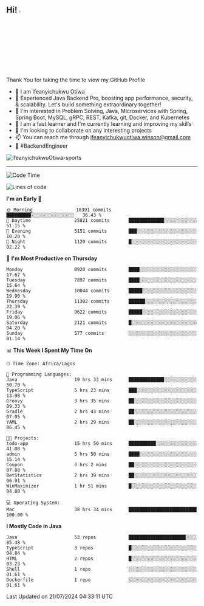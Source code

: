 <!-- BLOG-POST-LIST:START --><!-- BLOG-POST-LIST:END -->

## Hi! <img src="https://media.giphy.com/media/hvRJCLFzcasrR4ia7z/giphy.gif" width="4%"> 

Thank You for taking the time to view my GitHub Profile

- 👋 I am Ifeanyichukwu Otiwa
- 🚀 Experienced Java Backend Pro, boosting app performance, security, & scalability. Let's build something extraordinary together!
- 👀 I'm interested in Problem Solving, Java, Microservices with Spring, Spring Boot, MySQL, gRPC, REST, Kafka, git, Docker, and Kubernetes
- 🌱 I am a fast learner and I'm currently learning and improving my skills
- 💞️ I'm looking to collaborate on any interesting projects
- 📫 You can reach me through ifeanyichukwuotiwa.winson@gmail.com
- 🚀 #BackendEngineer

<p align="left" marginTop="10px"> <img src="https://komarev.com/ghpvc/?username=ifeanyichukwuOtiwa-sports&label=Profile%20views&color=0e75b6&style=for-the-badge" alt="ifeanyichukwuOtiwa-sports" /> </p>

***

<!--START_SECTION:waka-->
![Code Time](http://img.shields.io/badge/Code%20Time-2%2C661%20hrs%2050%20mins-blue)

![Lines of code](https://img.shields.io/badge/From%20Hello%20World%20I%27ve%20Written-12.4%20million%20lines%20of%20code-blue)

**I'm an Early 🐤** 

```text
🌞 Morning                18391 commits       █████████░░░░░░░░░░░░░░░░   36.43 % 
🌆 Daytime                25821 commits       █████████████░░░░░░░░░░░░   51.15 % 
🌃 Evening                5151 commits        ███░░░░░░░░░░░░░░░░░░░░░░   10.20 % 
🌙 Night                  1120 commits        █░░░░░░░░░░░░░░░░░░░░░░░░   02.22 % 
```
📅 **I'm Most Productive on Thursday** 

```text
Monday                   8920 commits        ████░░░░░░░░░░░░░░░░░░░░░   17.67 % 
Tuesday                  7897 commits        ████░░░░░░░░░░░░░░░░░░░░░   15.64 % 
Wednesday                10044 commits       █████░░░░░░░░░░░░░░░░░░░░   19.90 % 
Thursday                 11302 commits       ██████░░░░░░░░░░░░░░░░░░░   22.39 % 
Friday                   9622 commits        █████░░░░░░░░░░░░░░░░░░░░   19.06 % 
Saturday                 2121 commits        █░░░░░░░░░░░░░░░░░░░░░░░░   04.20 % 
Sunday                   577 commits         ░░░░░░░░░░░░░░░░░░░░░░░░░   01.14 % 
```


📊 **This Week I Spent My Time On** 

```text
🕑︎ Time Zone: Africa/Lagos

💬 Programming Languages: 
Java                     19 hrs 33 mins      █████████████░░░░░░░░░░░░   50.70 % 
TypeScript               5 hrs 23 mins       ███░░░░░░░░░░░░░░░░░░░░░░   13.98 % 
Groovy                   3 hrs 35 mins       ██░░░░░░░░░░░░░░░░░░░░░░░   09.33 % 
Gradle                   2 hrs 43 mins       ██░░░░░░░░░░░░░░░░░░░░░░░   07.05 % 
YAML                     2 hrs 29 mins       ██░░░░░░░░░░░░░░░░░░░░░░░   06.45 % 

🐱‍💻 Projects: 
todo-app                 15 hrs 50 mins      ██████████░░░░░░░░░░░░░░░   41.08 % 
admin                    5 hrs 50 mins       ████░░░░░░░░░░░░░░░░░░░░░   15.14 % 
Coupon                   3 hrs 2 mins        ██░░░░░░░░░░░░░░░░░░░░░░░   07.88 % 
BetStatistics            2 hrs 39 mins       ██░░░░░░░░░░░░░░░░░░░░░░░   06.91 % 
WinMaximizer             1 hr 51 mins        █░░░░░░░░░░░░░░░░░░░░░░░░   04.80 % 

💻 Operating System: 
Mac                      38 hrs 34 mins      █████████████████████████   100.00 % 
```

**I Mostly Code in Java** 

```text
Java                     53 repos            █████████████████████░░░░   85.48 % 
TypeScript               3 repos             █░░░░░░░░░░░░░░░░░░░░░░░░   04.84 % 
HTML                     2 repos             █░░░░░░░░░░░░░░░░░░░░░░░░   03.23 % 
Shell                    1 repo              ░░░░░░░░░░░░░░░░░░░░░░░░░   01.61 % 
Dockerfile               1 repo              ░░░░░░░░░░░░░░░░░░░░░░░░░   01.61 % 
```




 Last Updated on 21/07/2024 04:33:11 UTC
<!--END_SECTION:waka-->

<!--
<p align="center">
![trophy](https://github-profile-trophy.vercel.app/?username=ifeanyichukwuOtiwa-sports&theme=onedark) (https://github.com/ryo-ma/github-profile-trophy)
</p>
-->

<!---
ifeanyi-otiwa/ifeanyi-otiwa is a ✨ special ✨ repository because its `README.md` (this file) appears on your GitHub profile.
You can click the Preview link to take a look at your changes.
--->
